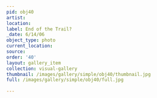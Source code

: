 ```yaml
---
pid: obj40
artist: 
location: 
label: End of the Trail?
_date: 6/14/06
object_type: photo
current_location: 
source: 
order: '40'
layout: gallery_item
collection: visual-gallery
thumbnail: /images/gallery/simple/obj40/thumbnail.jpg
full: /images/gallery/simple/obj40/full.jpg
 
---
```

